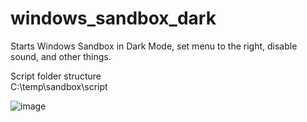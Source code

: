 # windows_sandbox_dark
Starts Windows Sandbox in Dark Mode, set menu to the right, disable sound, and other things.

Script folder structure   
C:\temp\sandbox\script

![image](https://github.com/user-attachments/assets/1159776a-9d50-408f-9330-99979be0951b)
